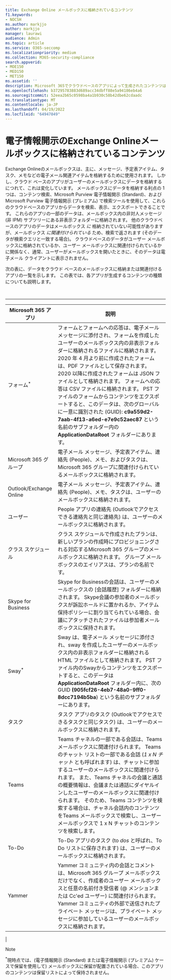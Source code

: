 ```yaml
---
title: Exchange Online メールボックスに格納されているコンテンツ
f1.keywords:
- NOCSH
ms.author: markjjo
author: markjjo
manager: laurawi
audience: Admin
ms.topic: article
ms.service: O365-seccomp
ms.localizationpriority: medium
ms.collection: M365-security-compliance
search.appverid:
- MOE150
- MED150
- MET150
ms.assetid: ''
description: Microsoft 365でクラウドベースのアプリによって生成されたコンテンツは、ユーザーのExchange Onlineメールボックスに格納または関連付けられます。 このコンテンツは、Microsoft 電子情報開示ツールを使用して検索できます。
ms.openlocfilehash: b37295783883d689acc34dbff88e5a94186eb4a6
ms.sourcegitcommit: 52eea2b65c0598ba4a1b930c58b42dbe62cdaadc
ms.translationtype: MT
ms.contentlocale: ja-JP
ms.lasthandoff: 04/19/2022
ms.locfileid: "64947849"
---
```

# <a name="content-stored-in-exchange-online-mailboxes-for-ediscovery"></a>電子情報開示のExchange Onlineメールボックスに格納されているコンテンツ

Exchange Onlineのメールボックスは、主に、メッセージ、予定表アイテム、タスク、メモなどの電子メール関連アイテムを格納するために使用されます。 しかし、クラウド ベースのアプリがユーザーのメールボックスにデータを格納するにつれて、これは変化しています。 メールボックスにデータを格納する利点の 1 つは、コンテンツ検索、Microsoft Purview 電子情報開示 (Standard)、および Microsoft Purview 電子情報開示 (プレミアム) で検索ツールを使用して、これらのクラウドベースのアプリからデータを検索、表示、エクスポートできることです。 これらのアプリの一部のデータは、メールボックス内の非対人メッセージ (非 IPM) サブツリーにある非表示フォルダーに格納されます。 他のクラウドベースのアプリのデータはメールボックス _に_ 格納されていない可能性がありますが、メールボックス _に関連付けられている_ ため、検索で返されます (そのデータが検索クエリと一致する場合)。 クラウドベースのデータがユーザー メールボックスに格納されているか、ユーザー メールボックスに関連付けられているかに関係なく、通常、ユーザーがメールボックスを開いたときに、そのデータは電子メール クライアントに表示されません。

次の表に、データをクラウド ベースのメールボックスに格納または関連付けるアプリの一覧を示します。 この表では、各アプリが生成するコンテンツの種類についても説明します。

<br>

****

|Microsoft 365 アプリ|説明|
|---|---|
|フォーム<sup>*</sup>|フォームとフォームへの応答は、電子メール メッセージに添付され、フォームを作成したユーザーのメールボックス内の非表示フォルダーに格納されるファイルに格納されます。 2020 年 4 月より前に作成されたフォームは、PDF ファイルとして保存されます。 2020 以降に作成されたフォームは JSON ファイルとして格納されます。 フォームへの応答は CSV ファイルに格納されます。 PST ファイルのフォームからコンテンツをエクスポートすると、このデータは、次のグローバルに一意に識別された (GUID): **c9a559d2-7aab-4f13-a6ed-e7e9c52aec87** という名前のサブフォルダー内の **ApplicationDataRoot** フォルダーにあります。|
|Microsoft 365 グループ|電子メール メッセージ、予定表アイテム、連絡先 (People)、メモ、およびタスクは、Microsoft 365 グループに関連付けられているメールボックスに格納されます。|
|Outlook/Exchange Online|電子メール メッセージ、予定表アイテム、連絡先 (People)、メモ、タスクは、ユーザーのメールボックスに格納されます。|
|ユーザー|People アプリの連絡先 (Outlookでアクセスできる連絡先と同じ連絡先) は、ユーザーのメールボックスに格納されます。|
|クラス スケジュール|クラス スケジュールで作成されたプランは、新しいプランの作成時にプロビジョニングされる対応するMicrosoft 365 グループのメールボックスに格納されます。 グループ メールボックスのエイリアスは、プランの名前です。|
|Skype for Business|Skype for Businessの会話は、ユーザーのメールボックスの [会話履歴] フォルダーに格納されます。 Skype会議の参加者のメールボックスが訴訟ホールドに置かれるか、アイテム保持ポリシーに割り当てられている場合、会議にアタッチされたファイルは参加者メールボックスに保持されます。|
|Sway<sup>*</sup>|Sway は、電子メール メッセージに添付され、sway を作成したユーザーのメールボックス内の非表示フォルダーに格納される HTML ファイルとして格納されます。 PST ファイル内のSwayからコンテンツをエクスポートすると、このデータは **ApplicationDataRoot** フォルダー内に、次の GUID **(905fcf26-4eb7-48a0-9ff0-8dcc7194b5ba**) という名前のサブフォルダーにあります。|
|タスク|タスク アプリのタスク (Outlookでアクセスできるタスクと同じタスク) は、ユーザーのメールボックスに格納されます。|
|Teams|Teams チャネルの一部である会話は、Teams メールボックスに関連付けられます。 Teamsのチャット リストの一部である会話 (*1 x N チャット* とも呼ばれます) は、チャットに参加するユーザーのメールボックスに関連付けられます。 また、Teams チャネルの会議と通話の概要情報は、会議または通話にダイヤルインしたユーザーのメールボックスに関連付けられます。 そのため、Teams コンテンツを検索する場合は、チャネル会話内のコンテンツをTeams メールボックスで検索し、ユーザー メールボックスで 1 x N チャットのコンテンツを検索します。|
|To-Do|To-Do アプリのタスク (to *dos* と呼ばれ、To Do リストに保存されます) は、ユーザーのメールボックスに格納されます。|
|Yammer|Yammer コミュニティ内の会話とコメントは、Microsoft 365 グループ メールボックスだけでなく、作成者のユーザー メールボックスと任意の名前付き受信者 (@ メンションまたは Cc'ed ユーザー) に関連付けられます。 Yammer コミュニティの外部で送信されたプライベート メッセージは、プライベート メッセージに参加しているユーザーのメールボックスに格納されます。|
|

> [!NOTE]
> <sup>*</sup>現時点では、(電子情報開示 (Standard) または電子情報開示 (プレミアム) ケースで保留を使用して) メールボックスに保留が配置されている場合、このアプリのコンテンツは保留リストによって保持されません。
